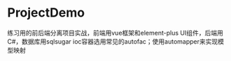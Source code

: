 # ProjectDemo
练习用的前后端分离项目实战，前端用vue框架和element-plus UI组件，后端用C#，数据库用sqlsugar
ioc容器选用常见的autofac；使用automapper来实现模型映射
